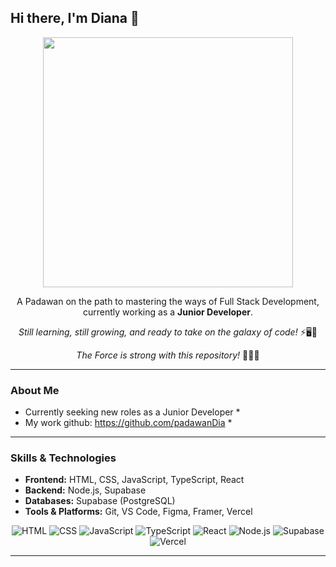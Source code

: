 ## Hi there, I'm Diana 👋

<p align="center">
  <img src="https://media4.giphy.com/media/v1.Y2lkPTc5MGI3NjExOTNkOTlkNmx6ejJjamg5MWF2aXlvcDdjOHhqZHMzdzdnZXBrM3gyYyZlcD12MV9pbnRlcm5hbF9naWZfYnlfaWQmY3Q9Zw/UYBDCJjwOd9Re/giphy.gif" width="400" />
</p>

<div align="center">

A Padawan on the path to mastering the ways of Full Stack Development, currently working as a **Junior Developer**.

*Still learning, still growing, and ready to take on the galaxy of code!* ⚡🖥️🌌

*The Force is strong with this repository!* 👩‍💻💫

</div>

---

### About Me

* Currently seeking new roles as a Junior Developer *
* My work github: https://github.com/padawanDia *


---

### Skills & Technologies

* **Frontend:** HTML, CSS, JavaScript, TypeScript, React
* **Backend:** Node.js, Supabase
* **Databases:** Supabase (PostgreSQL)
* **Tools & Platforms:** Git, VS Code, Figma, Framer, Vercel
<p align="center">
  <img src="https://img.shields.io/badge/HTML5-E34F26?style=for-the-badge&logo=html5&logoColor=white" alt="HTML"/>
  <img src="https://img.shields.io/badge/CSS3-1572B6?style=for-the-badge&logo=css3&logoColor=white" alt="CSS"/>
  <img src="https://img.shields.io/badge/JavaScript-F7DF1E?style=for-the-badge&logo=javascript&logoColor=black" alt="JavaScript"/>
  <img src="https://img.shields.io/badge/TypeScript-3178C6?style=for-the-badge&logo=typescript&logoColor=white" alt="TypeScript"/>
  <img src="https://img.shields.io/badge/React-61DAFB?style=for-the-badge&logo=react&logoColor=black" alt="React"/>
  <img src="https://img.shields.io/badge/Node.js-339933?style=for-the-badge&logo=nodedotjs&logoColor=white" alt="Node.js"/>
  <img src="https://img.shields.io/badge/Supabase-3FCF8E?style=for-the-badge&logo=supabase&logoColor=white" alt="Supabase"/>
  <img src="https://img.shields.io/badge/Vercel-000000?style=for-the-badge&logo=vercel&logoColor=white" alt="Vercel"/>
</p>

---

